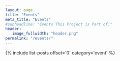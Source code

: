 ```yaml
---
layout: page
title: "Events"
meta_title: "Events"
#subheadline: "Events This Project is Part of."
header:
   image_fullwidth: "header.png"
permalink: "/events/"
---
```

{% include list-posts offset='0' category='event' %}
